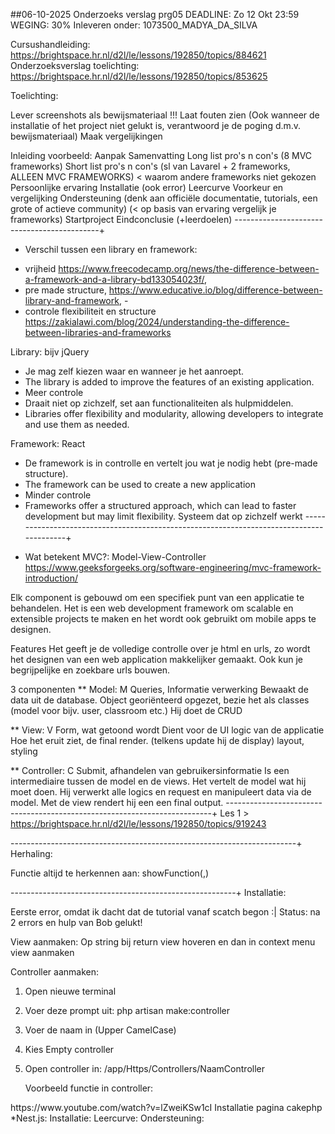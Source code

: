 ##06-10-2025
Onderzoeks verslag prg05
DEADLINE: Zo 12 Okt 23:59 WEGING: 30%
Inleveren onder: 1073500_MADYA_DA_SILVA 

Cursushandleiding: https://brightspace.hr.nl/d2l/le/lessons/192850/topics/884621
Onderzoeksverslag toelichting: https://brightspace.hr.nl/d2l/le/lessons/192850/topics/853625

Toelichting:

Lever screenshots als bewijsmateriaal !!!
Laat fouten zien (Ook wanneer de installatie of het project niet gelukt is, verantwoord je de poging d.m.v.
bewijsmateriaal)
Maak vergelijkingen

Inleiding voorbeeld:
Aanpak
Samenvatting
Long list pro's n con's (8 MVC frameworks)
Short list pro's n con's (sl van Lavarel + 2 frameworks, ALLEEN MVC FRAMEWORKS)
< waarom andere frameworks niet gekozen
Persoonlijke ervaring
	Installatie (ook error)
	Leercurve
	Voorkeur en vergelijking
	Ondersteuning (denk aan officiële documentatie, tutorials, een grote of actieve 	community)
	(< op basis van ervaring vergelijk je frameworks)
Startproject
Eindconclusie (+leerdoelen)
--------------------------------------------+

* Verschil tussen een library en framework: 

- vrijheid https://www.freecodecamp.org/news/the-difference-between-a-framework-and-a-library-bd133054023f/,
- pre made structure, https://www.educative.io/blog/difference-between-library-and-framework, -  
- controle flexibiliteit en structure https://zakialawi.com/blog/2024/understanding-the-difference-between-libraries-and-frameworks

Library: bijv jQuery
- Je mag zelf kiezen waar en wanneer je het aanroept.
- The library is added to improve the features of an existing application.
- Meer controle
- Draait niet op zichzelf, set aan functionaliteiten als hulpmiddelen.
- Libraries offer flexibility and modularity, allowing developers to integrate and use them as needed.


Framework: React
- De framework is in controlle en vertelt jou wat je nodig hebt (pre-made structure).
- The framework can be used to create a new application
- Minder controle
- Frameworks offer a structured approach, which can lead to faster development but may limit flexibility.
Systeem dat op zichzelf werkt
-----------------------------------------------------------------------------------------+

* Wat betekent MVC?: Model-View-Controller
https://www.geeksforgeeks.org/software-engineering/mvc-framework-introduction/

Elk component is gebouwd om een specifiek punt van een applicatie te behandelen. Het is een web development framework om scalable en extensible projects te maken en het wordt ook gebruikt om mobile apps te designen. 

Features
Het geeft je de volledige controlle over je html en urls, zo wordt het designen van een web application makkelijker gemaakt. Ook kun je begrijpelijke en zoekbare urls bouwen.

3 componenten
** Model: M Queries, Informatie verwerking
Bewaakt de data uit de database.
Object georiënteerd opgezet, bezie het als classes (model voor bijv. user, classroom etc.)
Hij doet de CRUD


** View: V Form, wat getoond wordt
Dient voor de UI logic van de applicatie
Hoe het eruit ziet, de final render. (telkens update hij de display)
layout, styling


** Controller: C Submit, afhandelen van gebruikersinformatie
Is een intermediaire tussen de model en de views. 
Het vertelt de model wat hij moet doen. 
Hij verwerkt alle logics en request en manipuleert data via de model. 
Met de view rendert hij een een final output.
--------------------------------------------------------------------------+
Les 1 > https://brightspace.hr.nl/d2l/le/lessons/192850/topics/919243

-----------------------------------------------------------------------+
Herhaling:

Functie altijd te herkennen aan: showFunction(,)

--------------------------------------------------------+
Installatie:

Eerste error, omdat ik dacht dat de tutorial vanaf scatch begon :|
Status: na 2 errors en hulp van Bob gelukt!

View aanmaken: Op string bij return view hoveren en dan in context menu view aanmaken

Controller aanmaken:
1. Open nieuwe terminal
2. Voer deze prompt uit: php artisan make:controller
3. Voer de naam in (Upper CamelCase)
4. Kies Empty controller
5. Open controller in: /app/Https/Controllers/NaamController

	Voorbeeld functie in controller:
<?php
 
namespace App\Http\Controllers;
 
use App\Http\Controllers\Controller;
use Illuminate\Routing\Controllers\HasMiddleware;
use Illuminate\Routing\Controllers\Middleware;
 
class UserController extends Controller implements HasMiddleware
{
    /**
     * Get the middleware that should be assigned to the controller.
     */
    public static function middleware(): array
    {
        return [
            'auth',
            new Middleware('log', only: ['index']),
            new Middleware('subscribed', except: ['store']),
        ];
    }
 
    // ...
}

----------------------------------------------------------------+
Verloop:

Ondezoek Lavarel:
Onderzoek Lavarel was eerst nog onduidelijk, omdat het compleet nieuw voor mij was. 
Alles liep uiteindelijk goed, maar het aanmaken van de controller is nog onduidelijk voor mij.

Onderzoek frameworks:

Ik ga eerst kijken naar 8 mogelijke frameworks om er 6 te laten vallen.
De taal is belangrijk, want ik ben bijvoorbeeld niet bekend met Ruby of Python, dus gaat mijn voorkeur naar frameworks die met js werken.

Mogelijke frameworks: React, Vue, Angular.js, Backbone.js...
*https://astro.deployn.de/blog/comparing-mvc-frameworks/
*https://centralsoft.io/en/blog/posts/what-are-some-of-the-frameworks-that-follow-mvc-architectural-pattern#laravel
*https://squashapps.com/blog/javascript-mvc-frameworks/
*https://acropolium.com/blog/most-popular-backend-frameworks-in-2021-2022-pros-and-cons-what-to-choose/
*https://www.geeksforgeeks.org/blogs/php-frameworks/#cakephp
--------------------------------------------------------------------------------+
Les 2
------------------------------------------+
*Longlist: Waarom ...? + pro's en con's

reserve voor longlist: Phalcon, FuelPHP, Symfony

1. CakePHP:
+ heeft SQL injection preventie en CSRF protection.
- Minder flexibel, kan langzaam zijn bij veel inspanning.
2. Spring
+ Weinig tijd nodig
- Java, te complex
3. Ruby on Rails
+ een oke leercurve, oke performance, goed voor web applications en een grote community
- kan langzaam zijn
4. Flask
+ lightweight, makkelijke leercurve, flexibel
- python, kan snel lastig worden, meerdere requests tegelijk kan langzaam zijn.
5. Django
+ lage leercurve dus makkelijk te gebruiken, heeft een build in bescherming tegen sql injections en cross-scripting. 
- kost tijd en je hebt kennis nodig, python
6. ASP.NET
+ snelle app development omdat je minder hoeft te coderen, C# levert een gemakkelijke gebruikers ervaring.
- gebruikt C#, minder controle, licentie kost geld.
7. Express (met Node.js)
+ Makkelijke leercurve vooral als je al met js werkt, high performance, code kan gerunt worden op elke platform.
- Asynchronous programming
8. Nest.js: https://medium.com/@emperorbrains/advantages-and-disadvantages-of-node-js-reasons-to-choose-or-avoid-node-js-ed93cc895b48
+ gebruikt typescript (js), efficient, asynchronous, grote community
- security problemen, errors zijn lastig te debuggen.
9. Codelgniter: https://www.savvyonweb.com/blog/pros-and-cons-of-codeigniter-framework
+ Makkelijke leercurve, geen zware files, built in security features, flexibel, volledig php
- libraries zijn niet zo extended als moderne libraries, het bied alleen simpele features.


*Shortlist: Waarom ...? + pro's en con's

Laravel:
+ beste backend framework van 2023, gebruikers authenticatie is simpel, API integrations voor mail service, simpele data catching
- heel veel functies zijn lastig, waardoor de leercurve moeilijker wordt.

CakePHP: 
...

Nest.js: 
Codelgniter is snel te leren en niet complex aan de andere kant biedt het weinig dus ben ik benieuwd wat ik allemaal kan met deze framework.
-------------------------------------------------------------------------------------------+
Verkenning 2 frameworks:
Vertel over installatiegemak, leercurve, gebruikte ondersteuning (documentatie, tutorial, community)

*CakePHP: turtorial 

Installatie:
De installatie verliep gemakkelijk, vooral door de turtorial. Ook waren de problemen makkelijk op te lossen.

Leercurve: 

Ondersteuning:
> https://www.youtube.com/watch?v=lZweiKSw1cI
Installatie pagina cakephp


*Nest.js:

Installatie:

Leercurve: 

Ondersteuning:

